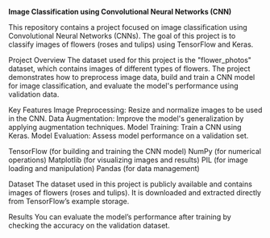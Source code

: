 **Image Classification using Convolutional Neural Networks (CNN)**

This repository contains a project focused on image classification using Convolutional Neural Networks (CNNs). The goal of this project is to classify images of flowers (roses and tulips) using TensorFlow and Keras.

Project Overview
The dataset used for this project is the "flower_photos" dataset, which contains images of different types of flowers. The project demonstrates how to preprocess image data, build and train a CNN model for image classification, and evaluate the model's performance using validation data.

Key Features
Image Preprocessing: Resize and normalize images to be used in the CNN.
Data Augmentation: Improve the model's generalization by applying augmentation techniques.
Model Training: Train a CNN using Keras.
Model Evaluation: Assess model performance on a validation set.

TensorFlow (for building and training the CNN model)
NumPy (for numerical operations)
Matplotlib (for visualizing images and results)
PIL (for image loading and manipulation)
Pandas (for data management)

Dataset
The dataset used in this project is publicly available and contains images of flowers (roses and tulips). It is downloaded and extracted directly from TensorFlow’s example storage.

Results
You can evaluate the model’s performance after training by checking the accuracy on the validation dataset.
